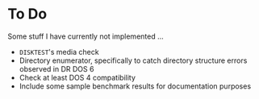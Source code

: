 # To Do

Some stuff I have currently not implemented ...

* `DISKTEST`'s media check
* Directory enumerator, specifically to catch directory structure errors observed in DR DOS 6
* Check at least DOS 4 compatibility
* Include some sample benchmark results for documentation purposes
